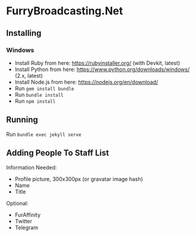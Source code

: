 # FurryBroadcasting.Net

## Installing

### Windows

- Install Ruby from here: <https://rubyinstaller.org/> (with Devkit, latest)
- Install Python from here: <https://www.python.org/downloads/windows/> (2.x, latest)
- Install Node.js from here: <https://nodejs.org/en/download/>
- Run `gem install bundle`
- Run `bundle install`
- Run `npm install`

## Running

Run `bundle exec jekyll serve`

## Adding People To Staff List

Information Needed:

- Profile picture, 300x300px (or gravatar image hash)
- Name
- Title

Optional:

- FurAffinity
- Twitter
- Telegram
